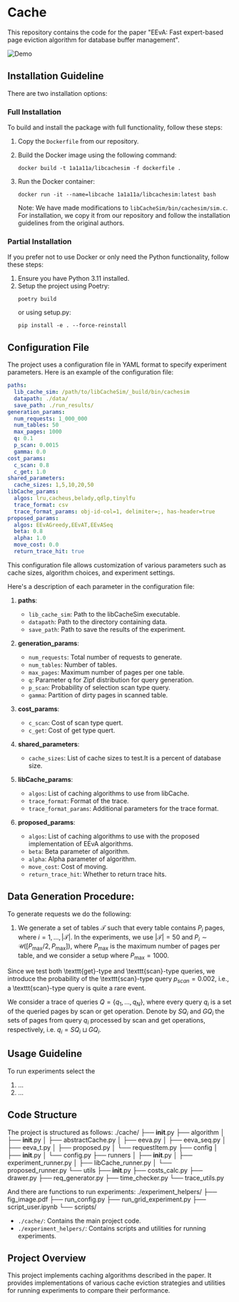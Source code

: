 # Cache

This repository contains the code for the paper "EEvA: Fast expert-based page eviction algorithm for database buffer management".

![Demo](./assets/compare_image.png)

## Installation Guideline

There are two installation options:

### Full Installation

To build and install the package with full functionality, follow these steps:

1. Copy the `Dockerfile` from our repository.
2. Build the Docker image using the following command:
   ```shell
   docker build -t 1a1a11a/libcachesim -f dockerfile .
   ```
3. Run the Docker container:
   ```shell
   docker run -it --name=libcache 1a1a11a/libcachesim:latest bash
   ```

   Note: We have made modifications to `libCacheSim/bin/cachesim/sim.c`. For installation, we copy it from our repository and follow the installation guidelines from the original authors.

### Partial Installation

If you prefer not to use Docker or only need the Python functionality, follow these steps:

1. Ensure you have Python 3.11 installed.
2. Setup the project using Poetry:
   ```shell
   poetry build
   ```
   or using setup.py:
   ```shell
   pip install -e . --force-reinstall
   ```

## Configuration File
The project uses a configuration file in YAML format to specify experiment parameters. Here is an example of the configuration file:

```yaml
paths:
  lib_cache_sim: /path/to/libCacheSim/_build/bin/cachesim
  datapath: ./data/
  save_path: ./run_results/
generation_params:
  num_requests: 1_000_000
  num_tables: 50
  max_pages: 1000
  q: 0.1
  p_scan: 0.0015
  gamma: 0.0
cost_params:
  c_scan: 0.8
  c_get: 1.0
shared_parameters:
  cache_sizes: 1,5,10,20,50
libCache_params:
  algos: lru,cacheus,belady,qdlp,tinylfu
  trace_format: csv
  trace_format_params: obj-id-col=1, delimiter=;, has-header=true
proposed_params:
  algos: EEvAGreedy,EEvAT,EEvASeq
  beta: 0.8
  alpha: 1.0
  move_cost: 0.0
  return_trace_hit: true
```

This configuration file allows customization of various parameters such as cache sizes, algorithm choices, and experiment settings.

Here's a description of each parameter in the configuration file:

1. **paths**:
   - `lib_cache_sim`: Path to the libCacheSim executable.
   - `datapath`: Path to the directory containing data.
   - `save_path`: Path to save the results of the experiment.

2. **generation_params**:
   - `num_requests`: Total number of requests to generate.
   - `num_tables`: Number of tables.
   - `max_pages`: Maximum number of pages per one table.
   - `q`: Parameter q for Zipf distribution for query generation.
   - `p_scan`: Probability of selection scan type query.
   - `gamma`: Partition of dirty pages in scanned table.

3. **cost_params**:
   - `c_scan`: Cost of scan type quert.
   - `c_get`: Cost of get type quert.

4. **shared_parameters**:
   - `cache_sizes`: List of cache sizes to test.It is a percent of database size.

5. **libCache_params**:
   - `algos`: List of caching algorithms to use from libCache.
   - `trace_format`: Format of the trace.
   - `trace_format_params`: Additional parameters for the trace format.

6. **proposed_params**:
   - `algos`: List of caching algorithms to use with the proposed implementation of EEvA algorithms.
   - `beta`: Beta parameter of algorithm.
   - `alpha`: Alpha parameter of algorithm.
   - `move_cost`: Cost of moving.
   - `return_trace_hit`: Whether to return trace hits.

## Data Generation Procedure:

To generate requests we do the following:

1. We generate a set of tables $\mathcal{T}$ such that every table contains $P_i$ pages, where $i=1,\ldots,|\mathcal{T}|$. In the experiments, we use $|\mathcal{T}| = 50$ and $P_i \sim \mathcal{U}([P_{\max} / 2, P_{\max}])$, where $P_{\max}$ is the maximum number of pages per table, and we consider a setup where $P_{\max} = 1000$.

Since we test both \texttt{get}-type and \texttt{scan}-type queries, we introduce the probability of the \texttt{scan}-type query $p_{scan} = 0.002$, i.e., a \texttt{scan}-type query is quite a rare event.

We consider a trace of queries $Q = \{ q_1, \ldots, q_N\}$, where every query $q_i$ is a set of the queried pages by scan or get operation. Denote by $SQ_i$ and $GQ_i$ the sets of pages from query $q_i$ processed by scan and get operations, respectively, i.e. $q_i = SQ_i \sqcup GQ_i$.

## Usage Guideline

To run experiments select the

1. ...
2. ...

## Code Structure

The project is structured as follows:
    ./cache/
    ├── __init__.py
    ├── algorithm
    │   ├── __init__.py
    │   ├── abstractCache.py
    │   ├── eeva.py
    │   ├── eeva_seq.py
    │   ├── eeva_t.py
    │   ├── proposed.py
    │   └── requestItem.py
    ├── config
    │   ├── __init__.py
    │   └── config.py
    ├── runners
    │   ├── __init__.py
    │   ├── experiment_runner.py
    │   ├── libCache_runner.py
    │   └── proposed_runner.py
    └── utils
        ├── __init__.py
        ├── costs_calc.py
        ├── drawer.py
        ├── req_generator.py
        ├── time_checker.py
        └── trace_utils.py

And there are functions to run experiments:
    ./experiment_helpers/
    ├── fig_image.pdf
    ├── run_config.py
    ├── run_grid_experiment.py
    ├── script_user.ipynb
    └── scripts/


- `./cache/`: Contains the main project code.
- `./experiment_helpers/`: Contains scripts and utilities for running experiments.

## Project Overview

This project implements caching algorithms described in the paper. It provides implementations of various cache eviction strategies and utilities for running experiments to compare their performance.